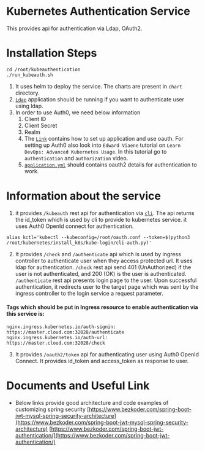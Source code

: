 # Kubernetes Authentication Service

This provides api for authentication via Ldap, OAuth2.

# Installation Steps
```console
cd /root/kubeauthentication
./run_kubeauth.sh
```

1. It uses helm to deploy the service. The charts are present in `chart` directory. 
2. [`Ldap`](https://github.com/sumitmaji/kubernetes/tree/master/install_k8s/ldap) application should be running if you want to authenticate
user using ldap.
3. In order to use Auth0, we need below information
   1. Client ID
   2. Client Secret
   3. Realm
   4. The [`Link`](https://manage.auth0.com/dashboard/us/skmaji/applications/C3UHISO3z60iF1JLG8L7VPUSWOASrJfO/quickstart) contains
   how to set up application and use oauth. For setting up Auth0 also look into `Edward Viaene` tutorial on `Learn DevOps: Advanced Kubernetes Usage`.
   In this tutorial go to `authentication` and `authorization` video.
   6. [`application.yml`](https://github.com/sumitmaji/kubeauthentication/blob/main/src/main/resources/application.yml) should contains
   oauth2 details for authentication to work.

      
# Information about the service
1. it provides `/kubeauth` rest api for authentication via [`cli`](https://github.com/sumitmaji/kubernetes/tree/master/install_k8s/kube-login).
The api returns the id_token which is used by cli to provide to kubernetes service. it uses Auth0 OpenId 
connect for authentication.
```console
alias kctl='kubectl --kubeconfig=/root/oauth.conf --token=$(python3 /root/kubernetes/install_k8s/kube-login/cli-auth.py)' 
```
2. It provides `/check` and `/authenticate` api which is used by ingress controller to authenticate user
when they access protected url. It uses ldap for authentication. `/check` rest api send 401 (UnAuthorized)
if the user is not authenticated, and 200 (OK) is the user is authenticated. `/authenticate` rest api 
presents login page to the user. Upon successful authentication, it redirects user to the target page which 
was sent by the ingress controller to the login service a request parameter.

#### Tags which should be put in Ingress resource to enable authentication via this service is:
`nginx.ingress.kubernetes.io/auth-signin: https://master.cloud.com:32028/authenticate`
`nginx.ingress.kubernetes.io/auth-url: https://master.cloud.com:32028/check`

3. It provides `/oauth2/token` api for authenticating user using Auth0 OpenId Connect. It provides id_token
and access_token as response to user.

# Documents and Useful Link
- Below links provide good architecture and code examples of customizing spring security
[https://www.bezkoder.com/spring-boot-jwt-mysql-spring-security-architecture](https://www.bezkoder.com/spring-boot-jwt-mysql-spring-security-architecture)
[https://www.bezkoder.com/spring-boot-jwt-authentication/](https://www.bezkoder.com/spring-boot-jwt-authentication/)

